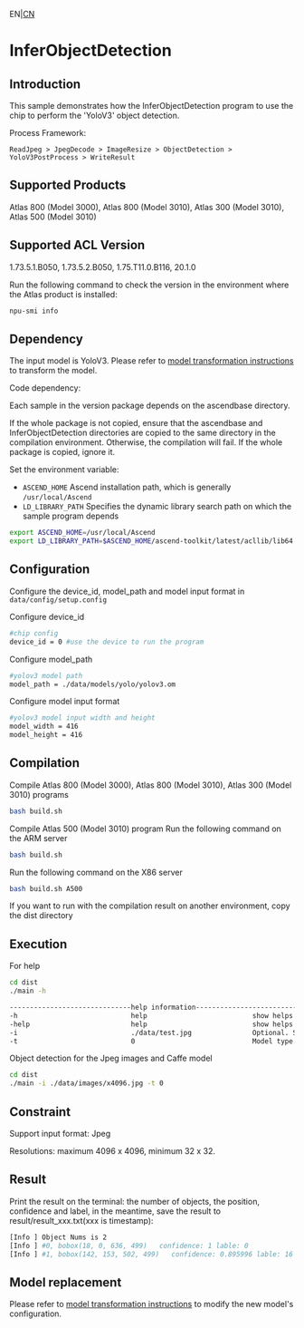 EN|[CN](README.zh.md)
# InferObjectDetection

## Introduction

This sample demonstrates how the InferObjectDetection program to use the chip to perform the 'YoloV3' object detection.

Process Framework:

```
ReadJpeg > JpegDecode > ImageResize > ObjectDetection > YoloV3PostProcess > WriteResult
```

## Supported Products

Atlas 800 (Model 3000), Atlas 800 (Model 3010), Atlas 300 (Model 3010), Atlas 500 (Model 3010)

## Supported ACL Version

1.73.5.1.B050, 1.73.5.2.B050, 1.75.T11.0.B116, 20.1.0

Run the following command to check the version in the environment where the Atlas product is installed:
```bash
npu-smi info
```

## Dependency

The input model is YoloV3. Please refer to [model transformation instructions](data/models/README.md) to transform the model.


Code dependency:

Each sample in the version package depends on the ascendbase directory.

If the whole package is not copied, ensure that the ascendbase and InferObjectDetection directories are copied to the same directory in the compilation environment. Otherwise, the compilation will fail. If the whole package is copied, ignore it.

Set the environment variable:
*  `ASCEND_HOME`      Ascend installation path, which is generally `/usr/local/Ascend`
*  `LD_LIBRARY_PATH`  Specifies the dynamic library search path on which the sample program depends

```bash
export ASCEND_HOME=/usr/local/Ascend
export LD_LIBRARY_PATH=$ASCEND_HOME/ascend-toolkit/latest/acllib/lib64:$LD_LIBRARY_PATH
```


## Configuration

Configure the device_id, model_path and model input format in `data/config/setup.config`

Configure device_id
```bash
#chip config
device_id = 0 #use the device to run the program
```
Configure model_path
```bash
#yolov3 model path
model_path = ./data/models/yolo/yolov3.om
```
Configure model input format
```bash
#yolov3 model input width and height
model_width = 416
model_height = 416
```


## Compilation

Compile Atlas 800 (Model 3000), Atlas 800 (Model 3010), Atlas 300 (Model 3010) programs
```bash
bash build.sh
```

Compile Atlas 500 (Model 3010) program
Run the following command on the ARM server
```bash
bash build.sh
```

Run the following command on the X86 server
```bash
bash build.sh A500
```

If you want to run with the compilation result on another environment, copy the dist directory

## Execution


For help
```bash
cd dist
./main -h

------------------------------help information------------------------------
-h                            help                          show helps
-help                         help                          show helps
-i                            ./data/test.jpg               Optional. Specify the input image, default: ./data/test.jpg
-t                            0                             Model type. 0: YoloV3 Caffe, 1: YoloV3 Tensorflow
```

Object detection for the Jpeg images and Caffe model
```bash
cd dist
./main -i ./data/images/x4096.jpg -t 0
```

## Constraint

Support input format: Jpeg

Resolutions: maximum 4096 x 4096, minimum 32 x 32.


## Result

Print the result on the terminal: the number of objects, the position, confidence and label, in the meantime, save the result to result/result_xxx.txt(xxx is timestamp):
```bash
[Info ] Object Nums is 2
[Info ] #0, bobox(18, 0, 636, 499)   confidence: 1 lable: 0
[Info ] #1, bobox(142, 153, 502, 499)   confidence: 0.895996 lable: 16
```

## Model replacement
Please refer to [model transformation instructions](data/models/README.md) to modify the new model's configuration.
